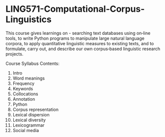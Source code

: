 # LING571-Computational-Corpus-Linguistics

This course gives learnings on - searching text databases using on‐line tools, to write Python programs to manipulate large natural language corpora, to apply quantitative linguistic measures to existing texts, and to formulate, carry out, and describe our own corpus‐based linguistic research projects.

Course Syllabus Contents:
1. Intro
2. Word meanings
3. Frequency
4. Keywords
5. Collocations
6. Annotation
7. Python
8. Corpus representation
9. Lexical dispersion
10. Lexical diversity
11. Lexicogrammar
12. Social media
